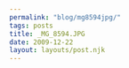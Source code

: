 ```yaml
---
permalink: "blog/mg8594jpg/"
tags: posts
title: _MG_8594.JPG
date: 2009-12-22
layout: layouts/post.njk
---
```


